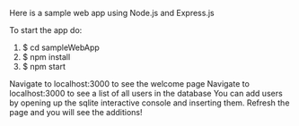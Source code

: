 Here is a sample web app using Node.js and Express.js

To start the app do:
1) $ cd sampleWebApp
2) $ npm install
3) $ npm start

Navigate to localhost:3000 to see the welcome page
Navigate to localhost:3000 to see a list of all users in the database
You can add users by opening up the sqlite interactive console and inserting
them. Refresh the page and you will see the additions!
